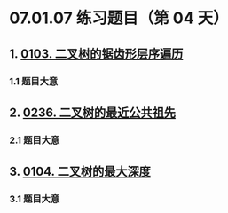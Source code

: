 # 07.01.07 练习题目（第 04 天）

## 1. [0103. 二叉树的锯齿形层序遍历](https://leetcode.cn/problems/binary-tree-zigzag-level-order-traversal/)

### 1.1 题目大意



## 2. [0236. 二叉树的最近公共祖先](https://leetcode.cn/problems/lowest-common-ancestor-of-a-binary-tree/)

### 2.1 题目大意



## 3. [0104. 二叉树的最大深度](https://leetcode.cn/problems/maximum-depth-of-binary-tree/)

### 3.1 题目大意

